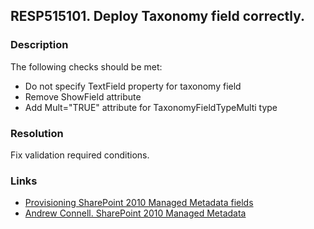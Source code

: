 ## RESP515101. Deploy Taxonomy field correctly. 

### Description
The following checks should be met:

- Do not specify TextField property for taxonomy field
- Remove ShowField attribute
- Add Mult="TRUE" attribute for TaxonomyFieldTypeMulti type

### Resolution
Fix validation required conditions.

### Links
*   [Provisioning SharePoint 2010 Managed Metadata fields](http://www.sharepointconfig.com/2011/03/the-complete-guide-to-provisioning-sharepoint-2010-managed-metadata-fields/)
*   [Andrew Connell. SharePoint 2010 Managed Metadata](https://www.voitanos.io/blog/sharepoint-2010-managed-metadata-about-the-series/)